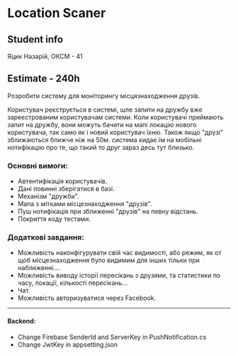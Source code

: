 # Location Scaner
## Student info

Яцик Назарій, ОКСМ - 41
## Estimate - 240h

Розробити систему для моніторингу місцязнаходження друзів.

Користувач реєструється в системі, шле запити на дружбу вже зареєстрованим користувачам системи. Коли користувачі приймають запит на дружбу, вони можуть бачити на мапі локацію нового користувача, так само як і новий користувач їхню. Також якщо "друзі" зближаються ближче ніж на 50м. система кидає їм на мобільні нотифікацію про те, що такий то друг зараз десь тут близько.

### Основні вимоги:
* Автентифікація користувачів.
* Дані повинні зберігатися в базі.
* Механізм "дружби".
* Мапа з мітками місцезнаходження "друзів".
* Пуш нотифікація при зближенні "друзів" на певну відстань.
* Покриття коду тестами.

### Додаткові завдання:
* Можливість наконфігурувати свій час видимості, або режим, як от щоб місцезнаходження було видимим для інших тільки при наближенні....
* Можливість виводу історії пересікань з друзями, та статистики по часу, локації, кількості пересікань...
* Чат.
* Можливість авторизуватися через Facebook.

---

#### Backend: 
* Change Firebase SenderId and ServerKey in PushNotification.cs
* Change JwtKey in appsetting.json
